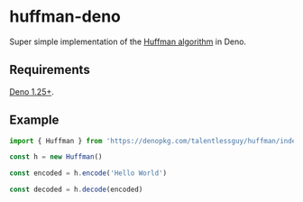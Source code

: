 # huffman-deno

Super simple implementation of the [Huffman algorithm](https://www.programiz.com/dsa/huffman-coding) in Deno.

## Requirements

[Deno 1.25+](https://deno.land/manual@v1.25.1/getting_started/installation).

## Example

```ts
import { Huffman } from 'https://denopkg.com/talentlessguy/huffman/index.ts'

const h = new Huffman()

const encoded = h.encode('Hello World')

const decoded = h.decode(encoded)
```
